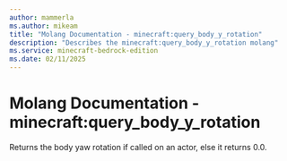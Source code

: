 ```yaml
---
author: mammerla
ms.author: mikeam
title: "Molang Documentation - minecraft:query_body_y_rotation"
description: "Describes the minecraft:query_body_y_rotation molang"
ms.service: minecraft-bedrock-edition
ms.date: 02/11/2025 
---
```


# Molang Documentation - minecraft:query_body_y_rotation

Returns the body yaw rotation if called on an actor, else it returns 0.0.
